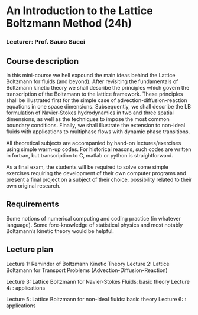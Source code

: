 # An Introduction to the Lattice Boltzmann Method (24h)
### Lecturer: Prof. Sauro Succi 

## Course description

In this mini-course we hell expound the main ideas behind the Lattice Boltzmann
for fluids (and beyond). After revisiting the fundamentals of Boltzmann kinetic theory
we shall describe the principles which govern the transcription of the Boltzmann to the
lattice framework. These principles shall be illustrated first for the simple case of 
advection-diffusion-reaction equations in one space dimensions.
Subsequently, we shall describe the LB formulation of Navier-Stokes hydrodynamics 
in two and three spatial dimensions, as well as the techniques to impose the most
common boundary conditions.
Finally, we shall illustrate the extension to non-ideal fluids with applications to multiphase flows with dynamic phase transitions.

All theoretical subjects are accompanied by hand-on lectures/exercises 
using simple warm-up codes. For historical reasons, such codes are written 
in fortran, but transcription to C, matlab or python is straightforward.

As a final exam, the students will be required to solve some simple exercises 
requiring the development of their own computer programs and present a 
final project on a subject of their choice, possibility related to their own original
research.


## Requirements

Some notions of numerical computing and coding practice (in whatever language).
Some fore-knowledge of statistical physics and most notably 
Boltzmann’s kinetic theory would be helpful. 


## Lecture plan

Lecture 1: Reminder of Boltzmann Kinetic Theory
Lecture 2: Lattice Boltzmann for Transport Problems (Advection-Diffusion-Reaction)

Lecture 3: Lattice Boltzmann for Navier-Stokes Fluids: basic theory
Lecture 4:                                           : applications 

Lecture 5: Lattice Boltzmann for non-ideal fluids: basic theory
Lecture 6:                                       : applications
